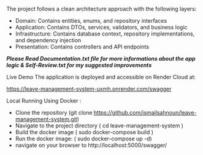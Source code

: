 The project follows a clean architecture approach with the following layers:

- Domain: Contains entities, enums, and repository interfaces
- Application: Contains DTOs, services, validators, and business logic
- Infrastructure: Contains database context, repository implementations, and dependency injection
- Presentation: Contains controllers and API endpoints

***Please Read Documentation.txt file for more informations about the app logic & Self-Review.txt for my suggested improvements***

Live Demo
The application is deployed and accessible on Render Cloud at:

https://leave-management-system-uxmh.onrender.com/swagger

Local Running Using Docker : 

 - Clone the repository (git clone https://github.com/ismailsahnoun/leave-management-system.git)
 - Navigate to the project directory ( cd leave-management-system ) 
 - Build the docker image ( sudo docker-compose build )  
 - Run the docker image: ( sudo docker-compose up -d) 
 - navigate on your browser to http://localhost:5000/swagger/
